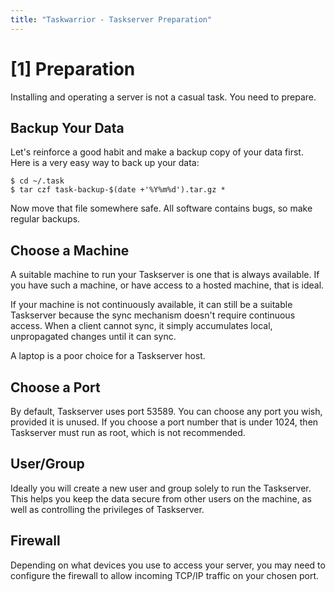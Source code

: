 ```yaml
---
title: "Taskwarrior - Taskserver Preparation"
---
```


# [1] Preparation

Installing and operating a server is not a casual task.
You need to prepare.

## Backup Your Data

Let\'s reinforce a good habit and make a backup copy of your data first.
Here is a very easy way to back up your data:

```
$ cd ~/.task
$ tar czf task-backup-$(date +'%Y%m%d').tar.gz *
```

Now move that file somewhere safe.
All software contains bugs, so make regular backups.

## Choose a Machine

A suitable machine to run your Taskserver is one that is always available.
If you have such a machine, or have access to a hosted machine, that is ideal.

If your machine is not continuously available, it can still be a suitable Taskserver because the sync mechanism doesn\'t require continuous access.
When a client cannot sync, it simply accumulates local, unpropagated changes until it can sync.

A laptop is a poor choice for a Taskserver host.

## Choose a Port

By default, Taskserver uses port 53589.
You can choose any port you wish, provided it is unused.
If you choose a port number that is under 1024, then Taskserver must run as root, which is not recommended.

## User/Group

Ideally you will create a new user and group solely to run the Taskserver.
This helps you keep the data secure from other users on the machine, as well as controlling the privileges of Taskserver.

## Firewall

Depending on what devices you use to access your server, you may need to configure the firewall to allow incoming TCP/IP traffic on your chosen port.
